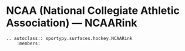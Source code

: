 # NCAA (National Collegiate Athletic Association) &mdash; NCAARink

```{eval-rst}
.. autoclass:: sportypy.surfaces.hockey.NCAARink
    :members:
```
